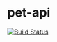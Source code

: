 # pet-api

[![Build Status](https://travis-ci.org/jsilva-pt/pet-api.svg?branch=master)](https://travis-ci.org/jsilva-pt/pet-api)
